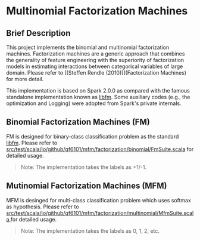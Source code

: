 # Multinomial Factorization Machines

## Brief Description

This project implements the binomial and multinomial factorization machines. Factorization machines are a generic approach that combines the generality of feature engineering with the superiority of factorization models in estimating interactions between categorical variables of large domain. Please refer to [\[Steffen Rendle (2010)\]](Factorization Machines) for more detail.

This implementation is based on Spark 2.0.0 as compared with the famous standalone implementation known as [libfm](http://www.libfm.org/). Some auxiliary codes (e.g., the optimization and Logging) were adopted from Spark's private internals.

## Binomial Factorization Machines (FM)

FM is designed for binary-class classification problem as the standard [libfm](http://www.libfm.org/). Please refer to [src/test/scala/io/github/qf6101/mfm/factorization/binomial/FmSuite.scala](src/test/scala/io/github/qf6101/mfm/factorization/binomial/FmSuite.scala
) for detailed usage.

> Note: The implementation takes the labels as +1/-1.

## Mutinomial Factorization Machines (MFM)

MFM is desinged for multi-class classification problem which uses softmax as hypothesis. Please refer to [src/test/scala/io/github/qf6101/mfm/factorization/multinomial/MfmSuite.scala
](src/test/scala/io/github/qf6101/mfm/factorization/multinomial/MfmSuite.scala
) for detailed usage.

> Note: The implementation takes the labels as 0, 1, 2, etc.
